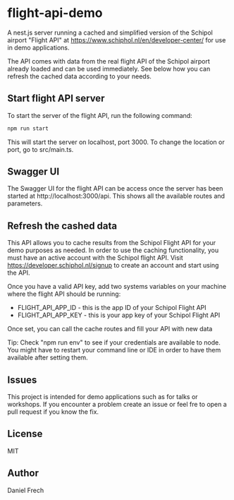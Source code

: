 # flight-api-demo

A nest.js server running a cached and simplified version of the Schipol airport "Flight API" at https://www.schiphol.nl/en/developer-center/ for use in demo applications.

The API comes with data from the real flight API of the Schipol airport already loaded and can be used immediately. See below how you can refresh the cached data according to your needs.

## Start flight API server

To start the server of the flight API, run the following command:

```bash
npm run start
```

This will start the server on localhost, port 3000. To change the location or port, go to src/main.ts.

## Swagger UI

The Swagger UI for the flight API can be access once the server has been started at http://localhost:3000/api. This shows all the available routes and parameters.

## Refresh the cashed data

This API allows you to cache results from the Schipol Flight API for your demo purposes as needed. In order to use the caching functionality, you must have an active account with the Schipol flight API. Visit https://developer.schiphol.nl/signup to create an account and start using the API.

Once you have a valid API key, add two systems variables on your machine where the flight API should be running:

-   FLIGHT_API_APP_ID - this is the app ID of your Schipol Flight API
-   FLIGHT_API_APP_KEY - this is your app key of your Schipol Flight API

Once set, you can call the cache routes and fill your API with new data

Tip: Check "npm run env" to see if your credentials are available to node. You might have to restart your command line or IDE in order to have them available after setting them.

## Issues

This project is intended for demo applications such as for talks or workshops. If you encounter a problem create an issue or feel fre to open a pull request if you know the fix.

## License

MIT

## Author

Daniel Frech
